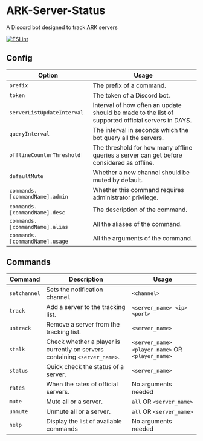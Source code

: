 # ARK-Server-Status
A Discord bot designed to track ARK servers

[![ESLint](https://github.com/wlauyeung/ARK-Server-Status/actions/workflows/eslint.yml/badge.svg)](https://github.com/wlauyeung/ARK-Server-Status/actions/workflows/eslint.yml)

## Config
| Option | Usage |
| ------------- | ------------- |
| `prefix` | The prefix of a command. |
| `token` | The token of a Discord bot.      |
| `serverListUpdateInterval` | Interval of how often an update should be made to the list of supported official servers in DAYS. |
| `queryInterval` | The interval in seconds which the bot query all the servers. |
| `offlineCounterThreshold` | The threshold for how many offline queries a server can get before considered as offline. |
| `defaultMute` | Whether a new channel should be muted by default. |
| `commands.[commandName].admin` | Whether this command requires administrator privilege. |
| `commands.[commandName].desc` | The description of the command. |
| `commands.[commandName].alias` | All the aliases of the command. |
| `commands.[commandName].usage` | All the arguments of the command. |

## Commands
| Command | Description | Usage |
| ------------- | ------------- | ------------- |
| `setchannel` | Sets the notification channel. | `<channel>` |
| `track` | Add a server to the tracking list. | `<server_name> <ip> <port>` |
| `untrack` | Remove a server from the tracking list. | `<server_name>` |
| `stalk` | Check whether a player is currently on servers containing `<server_name>`. | `<server_name> <player_name>` OR `<player_name>` |
| `status` | Quick check the status of a server. | `<server_name>` |
| `rates` | When the rates of official servers. | No arguments needed |
| `mute` | Mute all or a server. | `all` OR `<server_name>` |
| `unmute` | Unmute all or a server. | `all` OR `<server_name>` |
| `help` | Display the list of available commands | No arguments needed |
